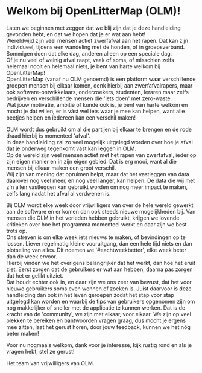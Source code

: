 # Welkom bij OpenLitterMap (OLM)!

Laten we beginnen met zeggen dat we blij zijn dat je deze handleiding gevonden hebt, en dat we hopen dat je er wat aan hebt!<br />
Wereldwijd zijn veel mensen actief zwerfafval aan het rapen. Dat kan zijn individueel, tijdens een wandeling met de honden, of in groepsverband. Sommigen doen dat elke dag, anderen alleen op een speciale dag.<br />
Of je nu veel of weinig afval raapt, vaak of soms, of misschien zelfs helemaal nooit en helemaal niets, je bent van harte welkom bij OpenLitterMap!<br />
OpenLitterMap (vanaf nu OLM genoemd) is een platform waar verschillende groepen mensen bij elkaar komen, denk hierbij aan zwerfafvalrapers, maar ook software-ontwikkelaars, onderzoekers, studenten, leraren maar zelfs bedrijven en verschillende mensen die 'iets doen' met zero-waste.<br />
Wat jouw motivatie, ambitie of kunde ook is, je bent van harte welkom en mocht je dat willen, er is vást wel iets waar je mee kan helpen, want alle beetjes helpen en iedereen kan een verschil maken!<br />

OLM wordt dus gebruikt om al die partijen bij elkaar te brengen en de rode draad hierbij is momenteel 'afval'.<br />
In deze handleiding zal zo veel mogelijk uitgelegd worden over hoe je afval dat je onderweg tegenkomt vast kan leggen in OLM.<br />
Op de wereld zijn veel mensen actief met het rapen van zwerfafval, ieder op zijn eigen manier en in zijn eigen gebied. Dat is erg mooi, want al die mensen bij elkaar maken een groot verschil.<br />
Wij zijn van mening dat opruimen helpt, maar dat het vastleggen van data daarover nog veel meer, en nog veel langer, kan helpen. De data die wij met z'n allen vastleggen kan gebruikt worden om nog meer impact te maken, zelfs lang nadat het afval al verdwenen is.<br />

Bij OLM wordt elke week door vrijwilligers van over de hele wereld gewerkt aan de software en er komen dan ook steeds nieuwe mogelijkheden bij. Van mensen die OLM in het verleden hebben gebruikt, krijgen we lovende kritieken over hoe het programma momenteel werkt en daar zijn we best trots op.<br />
Ons streven is om elke week iets nieuws te maken, of bevindingen op te lossen. Liever regelmatig kleine vooruitgang, dan een hele tijd niets en dan plotseling van alles. Dit noemen we '#eachtweekbetter', elke week beter dan de week ervoor.<br />
Hierbij vinden we het overigens belangrijker dat het werkt, dan hoe het eruit ziet. Eerst zorgen dat de gebruikers er wat aan hebben, daarna pas zorgen dat het er gelikt uitziet.<br />
Dat houdt echter ook in, en daar zijn we ons zeer van bewust, dat het voor nieuwe gebruikers soms even wennen of zoeken is. Juist daarvoor is deze handleiding dan ook in het leven geroepen zodat het stap voor stap uitgelegd kan worden en waarbij de tips van gebruikers opgenomen zijn om nog makkelijker of sneller met de applicatie te kunnen werken. Dat is de kracht van de 'community', we zijn met elkaar, voor elkaar. We zijn op veel plekken te bereiken en bantwoorden vragen graag, dus mocht je ergens mee zitten, laat het gerust horen, door jouw feedback, kunnen we het nóg beter maken!<br />

Voor nu nogmaals welkom, dank voor je interesse, kijk rustig rond en als je vragen hebt, stel ze gerust!<br />

Het team van vrijwilligers van OLM.
